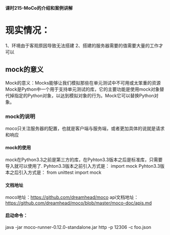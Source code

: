 **课时215-MoCo的介绍和案例讲解**

# 现实情况： #
1、环境由于客观原因导致无法搭建
2、搭建的服务器需要的值需要大量的工作才可以  

## mock的意义 ##
Mock的意义：Mocks能够让我们模拟那些在单元测试中不可用或太笨重的资源
Mock是Python中一个用于支持单元测试的库，它的主要功能是使用mock对象替代掉指定的Python对象，以达到模拟对象的行为。Mock它可以替换Python对象。


### mock的说明 ###
moco只关注服务器的配置，也就是客户端与服务端，或者更加具体的说就是请求和响应


#### mock的使用 ####
mock在Python3.3之前是第三方的库，在Pyhton3.3版本之后是标准库，只需要导入就可以使用了.
Pyhton3.3版本之前引入方式是：
import mock 
Pyhton3.3版本之后引入方式是：
from unittest import  mock 

#### 文档地址 ####
moco地址：https://github.com/dreamhead/moco
api文档地址：
https://github.com/dreamhead/moco/blob/master/moco-doc/apis.md

#### 启动命令： ####
java -jar moco-runner-0.12.0-standalone.jar http -p 12306 -c foo.json

